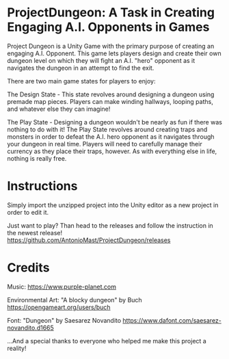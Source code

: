 # ProjectDungeon: A Task in Creating Engaging A.I. Opponents in Games
Project Dungeon is a Unity Game with the primary purpose of creating an engaging A.I. Opponent.
This game lets players design and create their own dungeon level on which they will fight an  A.I. "hero" opponent as it navigates the dungeon in an attempt to find the exit.

There are two main game states for players to enjoy:

The Design State - This state revolves around designing a dungeon using premade map pieces. Players can make winding hallways, looping paths, and whatever else they can imagine!

The Play State - Designing a dungeon wouldn't be nearly as fun if there was nothing to do with it! The Play State revolves around creating traps and monsters in order to defeat the A.I. hero opponent as it navigates through your dungeon in real time. Players will need to carefully manage their currency as they place their traps, however. As with everything else in life, nothing is really free.

# Instructions
Simply import the unzipped project into the Unity editor as a new project in order to edit it.

Just want to play? Than head to the releases and follow the instruction in the newest release! https://github.com/AntonioMast/ProjectDungeon/releases


# Credits

Music: https://www.purple-planet.com

Environmental Art: "A blocky dungeon" by Buch https://opengameart.org/users/buch

Font: "Dungeon" by Saesarez Novandito https://www.dafont.com/saesarez-novandito.d1665

...And a special thanks to everyone who helped me make this project a reality!
